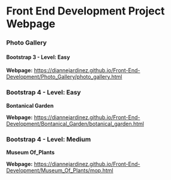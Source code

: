 # Front End Development Project Webpage


### Photo Gallery
#### Bootstrap 3 - Level: Easy

**Webpage:** 
https://diannejardinez.github.io/Front-End-Development/Photo_Gallery/photo_gallery.html

### Bootstrap 4 - Level: Easy
**Bontanical Garden**

**Webpage:** 
https://diannejardinez.github.io/Front-End-Development/Bontanical_Garden/botanical_garden.html


### Bootstrap 4 - Level: Medium
**Museum Of_Plants**

**Webpage:** 
https://diannejardinez.github.io/Front-End-Development/Museum_Of_Plants/mop.html